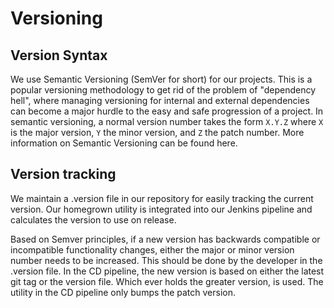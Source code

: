 # Versioning


## Version Syntax
We use Semantic Versioning (SemVer for short) for our projects. This is a popular versioning  methodology 
to get rid of the problem of "dependency hell", where managing versioning for internal and external dependencies can
become a major hurdle to the easy and safe progression of a project.
In semantic versioning, a normal version number takes the form `X.Y.Z` where `X` is the major version,
 `Y` the minor version, and `Z` the patch number. More information on Semantic Versioning can be found here.

## Version tracking
We maintain a .version file in our repository for easily tracking the current version.
Our homegrown utility is integrated into our Jenkins pipeline and calculates the version to use on release.

Based on Semver principles, if a new version has backwards compatible or incompatible functionality changes,
either the major or minor version number needs to be increased. This should be done by the developer in the .version file.
In the CD pipeline, the new version is based on either the latest git tag or the version file.
Which ever holds the greater version, is used. The utility in the CD pipeline only bumps the patch version.